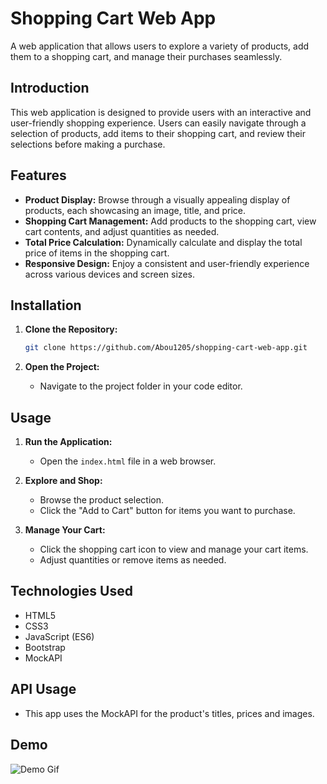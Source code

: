 # Shopping Cart Web App

A web application that allows users to explore a variety of products, add them to a shopping cart, and manage their purchases seamlessly.


## Introduction

This web application is designed to provide users with an interactive and user-friendly shopping experience. Users can easily navigate through a selection of products, add items to their shopping cart, and review their selections before making a purchase.

## Features

- **Product Display:** Browse through a visually appealing display of products, each showcasing an image, title, and price.
- **Shopping Cart Management:** Add products to the shopping cart, view cart contents, and adjust quantities as needed.
- **Total Price Calculation:** Dynamically calculate and display the total price of items in the shopping cart.
- **Responsive Design:** Enjoy a consistent and user-friendly experience across various devices and screen sizes.


## Installation

1. **Clone the Repository:**
   ```sh
   git clone https://github.com/Abou1205/shopping-cart-web-app.git
   ```

2. **Open the Project:**
   - Navigate to the project folder in your code editor.

## Usage

1. **Run the Application:**
   - Open the `index.html` file in a web browser.

2. **Explore and Shop:**
   - Browse the product selection.
   - Click the "Add to Cart" button for items you want to purchase.

3. **Manage Your Cart:**
   - Click the shopping cart icon to view and manage your cart items.
   - Adjust quantities or remove items as needed.

## Technologies Used

- HTML5
- CSS3
- JavaScript (ES6)
- Bootstrap
- MockAPI

## API Usage
- This app uses the MockAPI for the product's titles, prices and images.

## Demo

![Demo Gif](shop.gif)

